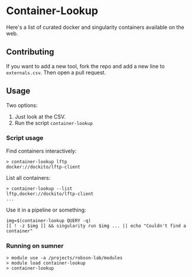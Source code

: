 # Container-Lookup

Here's a list of curated docker and singularity containers available on the
web.

## Contributing

If you want to add a new tool, fork the repo and add a new line to
`externals.csv`. Then open a pull request.

## Usage

Two options:
1.  Just look at the CSV.
2.  Run the script `container-lookup`

### Script usage

Find containers interactively:
```{bash}
> container-lookup lftp
docker://dockito/lftp-client
```

List all containers:
```{bash}
> container-lookup --list
lftp,docker://dockito/lftp-client
...
```

Use it in a pipeline or something:
```{bash}
img=$(container-lookup QUERY -q)
[[ ! -z $img ]] && singularity run $img ... || echo "Couldn't find a container"
```

### Running on sumner

```{bash}
> module use -a /projects/robson-lab/modules
> module load container-lookup
> container-lookup 
```
